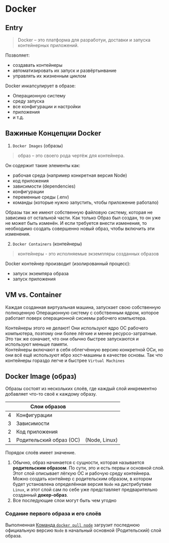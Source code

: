 # Docker

## Entry
> Docker – это платформа для разработуи, доставки и запуска контейнерных приложений.

Позволяет:
- создавать контейнеры
- автоматизировать их запуск и развёртынвание
- управлять их жизненным циклом

Docker инкапсулирует в образе:
- Операционную систему
- среду запуска
- все конфигурации и настройки
- приложения
- и т.д.

## Важиные Концепции Docker
1. `Docker Images` (образы)
> образ – это своего рода чертёж для контейнера.

Он содержит такие элементы как:
- рабочая среда (например конкретная версия Node)
- код приложения
- зависимости (dependencies)
- конфигурации
- переменные среды (.env)
- команды (которые нужно запустить, чтобы приложение работало)

Образы так же имеют собственную файловую систему, которая не зависима от остальной части. Как только Образ был создан, то он уже не может быть изменён. И если требуется внести изменения, то необходимо создать совершенно новый образ, чтобы включить эти изменения.

2. `Docker Containers` (контейнеры)
> контейнеры - это исполняемые экземпляры созданных образов

Docker контейнер производит (изолированный процесс):
- запуск экземпяра образа
- запуск приложения
 
## VM vs. Container
Каждая созданная виртуальная машина, запускает свою собственную полноценную Операционную систему с собственным ядром, которое работает поверх операционной сисиемы рабочего компьютера. 

Контейнеры этого не делают! Они используют ядро ОС рабочего компьютера, поэтому они более лёгкие и менее ресурсо-затратные. Это так же означает, что они обычно быстрее запускаются и используют меньше памяти.  
Контейнеры включают в себя облегчённую версию конкретной ОСи, но они всё ещё используют ябро хост-машины в качестве основы. Так что контейнеры гораздо легче и быстрее `Virtual Machines`

## Docker Image (образ)
Образы состоят из нескольких слоёв, где каждый слой инкрементно добавляет что-то своё к каждому образу.

|   | Слои образов            |               |
|---|-------------------------|---------------|
| 4 | Конфигурации            |               |
| 3 | Зависимости             |               |
| 2 | Код приложения          |               |
| 1 | Родительский образ (ОС) | (Node, Linux) |

Порядок слоёв имеет значение.  
1. Обычно, образ начинается с сущности, которая называется **родительским образом**. По сути, это и есть первы и основной слой. Этот слой описывает лёгкую ОС и рабочую среду контейнера. Можно создать контейнер с родительским образом, в котором будет установлена определённая версия `Node` на дистрибутиве `Linux`, и этот слой сам по себе уже представляет предварительно созданный **докер-образ**.  
2. Все последующие слои могут быть чем угодно

### Содание первого образа и его слоёв
Выполненная [Команда `docker pull node`](./commands.md/#команда-pull) загрузит последнюю официальную версию `Node` в начальный основной (Родительский) слой образа.  
